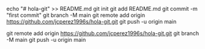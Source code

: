 echo "# hola-git" >> README.md
git init
git add README.md
git commit -m "first commit"
git branch -M main
git remote add origin https://github.com/jcperez1996s/hola-git.git
git push -u origin main

git remote add origin https://github.com/jcperez1996s/hola-git.git
git branch -M main
git push -u origin main